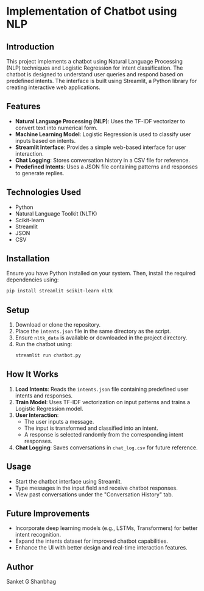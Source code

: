 # Implementation of Chatbot using NLP

## Introduction
This project implements a chatbot using Natural Language Processing (NLP) techniques and Logistic Regression for intent classification. The chatbot is designed to understand user queries and respond based on predefined intents. The interface is built using Streamlit, a Python library for creating interactive web applications.

## Features
- **Natural Language Processing (NLP)**: Uses the TF-IDF vectorizer to convert text into numerical form.
- **Machine Learning Model**: Logistic Regression is used to classify user inputs based on intents.
- **Streamlit Interface**: Provides a simple web-based interface for user interaction.
- **Chat Logging**: Stores conversation history in a CSV file for reference.
- **Predefined Intents**: Uses a JSON file containing patterns and responses to generate replies.

## Technologies Used
- Python
- Natural Language Toolkit (NLTK)
- Scikit-learn
- Streamlit
- JSON
- CSV

## Installation
Ensure you have Python installed on your system. Then, install the required dependencies using:
```bash
pip install streamlit scikit-learn nltk
```

## Setup
1. Download or clone the repository.
2. Place the `intents.json` file in the same directory as the script.
3. Ensure `nltk_data` is available or downloaded in the project directory.
4. Run the chatbot using:
   ```bash
   streamlit run chatbot.py
   ```

## How It Works
1. **Load Intents**: Reads the `intents.json` file containing predefined user intents and responses.
2. **Train Model**: Uses TF-IDF vectorization on input patterns and trains a Logistic Regression model.
3. **User Interaction**:
   - The user inputs a message.
   - The input is transformed and classified into an intent.
   - A response is selected randomly from the corresponding intent responses.
4. **Chat Logging**: Saves conversations in `chat_log.csv` for future reference.

## Usage
- Start the chatbot interface using Streamlit.
- Type messages in the input field and receive chatbot responses.
- View past conversations under the "Conversation History" tab.

## Future Improvements
- Incorporate deep learning models (e.g., LSTMs, Transformers) for better intent recognition.
- Expand the intents dataset for improved chatbot capabilities.
- Enhance the UI with better design and real-time interaction features.

## Author
Sanket G Shanbhag

